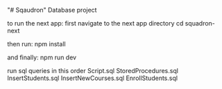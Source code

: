 "# Sqaudron" 
Database project


to run the next app:
first navigate to the next app directory
cd squadron-next

then run:
npm install

and finally:
npm run dev

run sql queries in this order
Script.sql
StoredProcedures.sql
InsertStudents.sql
InsertNewCourses.sql
EnrollStudents.sql